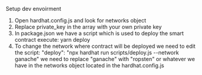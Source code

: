 Setup dev envoirment

1. Open hardhat.config.js and look for networks object
2. Replace private_key in the array with your own private key
3. In package.json we have a script which is used to deploy the smart contract execute: yarn deploy
4. To change the network where contract will be deployed we need to edit the script: "deploy": "npx hardhat run scripts/deploy.js --network ganache" we need to replace "ganache" with "ropsten" or whatever we have in the networks object located in the hardhat.config.js
